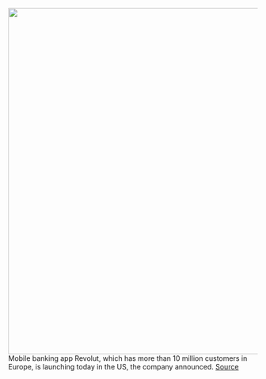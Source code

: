 <img src='https://cdn.vox-cdn.com/thumbor/smrE9U93YlSTVYE6Bqq0dIpEJGc=/0x0:3840x2560/1200x800/filters:focal(1613x973:2227x1587)/cdn.vox-cdn.com/uploads/chorus_image/image/66545468/2__1_.5.png' width='700px' /><br/>
Mobile banking app Revolut, which has more than 10 million customers in Europe, is launching today in the US, the company announced.
<a href='https://www.theverge.com/2020/3/24/21188412/banking-app-revolut-us-launch-mobile-bank'> Source <a/>